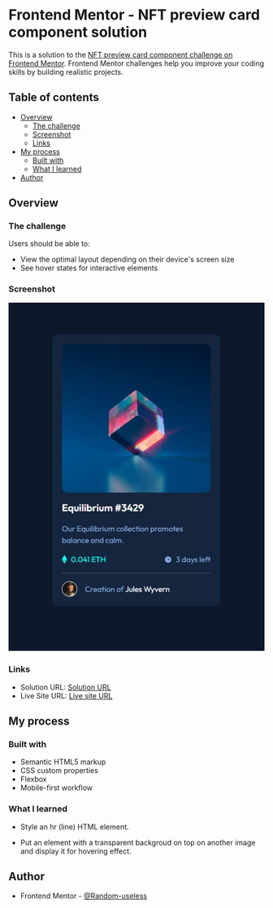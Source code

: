 # Frontend Mentor - NFT preview card component solution

This is a solution to the [NFT preview card component challenge on Frontend Mentor](https://www.frontendmentor.io/challenges/nft-preview-card-component-SbdUL_w0U). Frontend Mentor challenges help you improve your coding skills by building realistic projects.

## Table of contents

- [Overview](#overview)
  - [The challenge](#the-challenge)
  - [Screenshot](#screenshot)
  - [Links](#links)
- [My process](#my-process)
  - [Built with](#built-with)
  - [What I learned](#what-i-learned)
- [Author](#author)

## Overview

### The challenge

Users should be able to:

- View the optimal layout depending on their device's screen size
- See hover states for interactive elements

### Screenshot

![](https://github.com/Web-dev-rafik/nft-preview-card-component/blob/main/Screenshot.jpg)

### Links

- Solution URL: [Solution URL](https://github.com/Web-dev-rafik/nft-preview-card-component)
- Live Site URL: [Live site URL](https://web-dev-rafik.github.io/nft-preview-card-component/)

## My process

### Built with

- Semantic HTML5 markup
- CSS custom properties
- Flexbox
- Mobile-first workflow

### What I learned

- Style an hr (line) HTML element.

- Put an element with a transparent backgroud on top on another image and display it for hovering effect.

## Author

- Frontend Mentor - [@Random-useless](https://www.frontendmentor.io/profile/@Random-useless)
